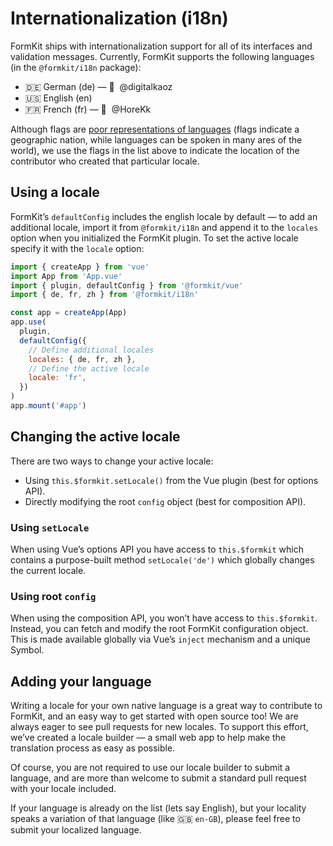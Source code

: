 # Internationalization (i18n)

FormKit ships with internationalization support for all of its interfaces and validation messages. Currently, FormKit supports the following languages (in the `@formkit/i18n` package):

- 🇩🇪 German (de) — 🙏 &nbsp;@digitalkaoz
- 🇺🇸 English (en)
- 🇫🇷 French (fr) — 🙏 &nbsp;@HoreKk

<callout type="info" label="Flags aren’t languages">
Although flags are <a href="http://www.flagsarenotlanguages.com/blog/why-flags-do-not-represent-language/">poor representations of languages</a> (flags indicate a geographic nation, while languages can be spoken in many ares of the world), we use the flags in the list above to indicate the location of the contributor who created that particular locale.
</callout>

## Using a locale

FormKit’s `defaultConfig` includes the english locale by default — to add an additional locale, import it from `@formkit/i18n` and append it to the `locales` option when you initialized the FormKit plugin. To set the active locale specify it with the `locale` option:

```js
import { createApp } from 'vue'
import App from 'App.vue'
import { plugin, defaultConfig } from '@formkit/vue'
import { de, fr, zh } from '@formkit/i18n'

const app = createApp(App)
app.use(
  plugin,
  defaultConfig({
    // Define additional locales
    locales: { de, fr, zh },
    // Define the active locale
    locale: 'fr',
  })
)
app.mount('#app')
```

## Changing the active locale

There are two ways to change your active locale:

- Using `this.$formkit.setLocale()` from the Vue plugin (best for options API).
- Directly modifying the root `config` object (best for composition API).

### Using `setLocale`

When using Vue’s options API you have access to `this.$formkit` which contains a purpose-built method `setLocale('de')` which globally changes the current locale.

<example
  name="Changing locale example"
  file="/_content/examples/locale-change/locale-change"
  langs="vue">
</example>

### Using root `config`

When using the composition API, you won’t have access to `this.$formkit`. Instead, you can fetch and modify the root FormKit configuration object. This is made available globally via Vue’s `inject` mechanism and a unique Symbol.

<example
  name="Changing locale via config"
  file="/_content/examples/locale-change-config/locale-change-config"
  langs="vue">
</example>

## Adding your language

Writing a locale for your own native language is a great way to contribute to FormKit, and an easy way to get started with open source too! We are always eager to see pull requests for new locales. To support this effort, we’ve created a locale builder — a small web app to help make the translation process as easy as possible.

<cta href="https://i18n.formkit.com" label="Help others who speak your language!" button="Contribute a locale"></cta>

Of course, you are not required to use our locale builder to submit a language, and are more than welcome to submit a standard pull request with your locale included.

<callout type="info" label="Localization">
If your language is already on the list (lets say English), but your locality speaks a variation of that language (like 🇬🇧 <code>en-GB</code>), please feel free to submit your localized language.
</callout>
